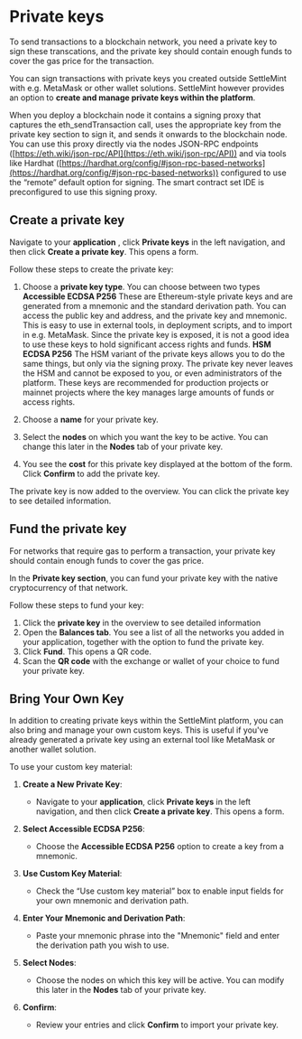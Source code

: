 # Private keys

To send transactions to a blockchain network, you need a private key to sign these transcations, and the private key should contain enough funds to cover the gas price for the transaction.

You can sign transactions with private keys you created outside SettleMint with e.g. MetaMask or other wallet solutions. SettleMint however provides an option to **create and manage private keys within the platform**.

When you deploy a blockchain node it contains a signing proxy that captures the eth_sendTransaction call, uses the appropriate key from the private key section to sign it, and sends it onwards to the blockchain node. You can use this proxy directly via the nodes JSON-RPC endpoints ([https://eth.wiki/json-rpc/API](https://eth.wiki/json-rpc/API)) and via tools like Hardhat ([https://hardhat.org/config/#json-rpc-based-networks](https://hardhat.org/config/#json-rpc-based-networks)) configured to use the “remote” default option for signing. The smart contract set IDE is preconfigured to use this signing proxy.

## Create a private key

Navigate to your **application** , click **Private keys** in the left navigation, and then click **Create a private key**. This opens a form.

Follow these steps to create the private key:

1. Choose a **private key type**. You can choose between two types
   **Accessible ECDSA P256**
   These are Ethereum-style private keys and are generated from a mnemonic and the standard derivation path. You can access the public key and address, and the private key and mnemonic. This is easy to use in external tools, in deployment scripts, and to import in e.g. MetaMask. Since the private key is exposed, it is not a good idea to use these keys to hold significant access rights and funds.
   **HSM ECDSA P256**
   The HSM variant of the private keys allows you to do the same things, but only via the signing proxy. The private key never leaves the HSM and cannot be exposed to you, or even administrators of the platform. These keys are recommended for production projects or mainnet projects where the key manages large amounts of funds or access rights.

2. Choose a **name** for your private key.
3. Select the **nodes** on which you want the key to be active. You can change this later in the **Nodes** tab of your private key.
4. You see the **cost** for this private key displayed at the bottom of the form. Click **Confirm** to add the private key.

The private key is now added to the overview. You can click the private key to see detailed information.

## Fund the private key

For networks that require gas to perform a transaction, your private key should contain enough funds to cover the gas price.

In the **Private key section**, you can fund your private key with the native cryptocurrency of that network.

Follow these steps to fund your key:

1. Click the **private key** in the overview to see detailed information
2. Open the **Balances tab**. You see a list of all the networks you added in your application, together with the option to fund the private key.
3. Click **Fund**. This opens a QR code.
4. Scan the **QR code** with the exchange or wallet of your choice to fund your private key.

## Bring Your Own Key

In addition to creating private keys within the SettleMint platform, you can also bring and manage your own custom keys. This is useful if you've already generated a private key using an external tool like MetaMask or another wallet solution.

To use your custom key material:

1. **Create a New Private Key**:

   - Navigate to your **application**, click **Private keys** in the left navigation, and then click **Create a private key**. This opens a form.

2. **Select Accessible ECDSA P256**:

   - Choose the **Accessible ECDSA P256** option to create a key from a mnemonic.

3. **Use Custom Key Material**:

   - Check the “Use custom key material” box to enable input fields for your own mnemonic and derivation path.

4. **Enter Your Mnemonic and Derivation Path**:

   - Paste your mnemonic phrase into the "Mnemonic" field and enter the derivation path you wish to use.

5. **Select Nodes**:

   - Choose the nodes on which this key will be active. You can modify this later in the **Nodes** tab of your private key.

6. **Confirm**:
   - Review your entries and click **Confirm** to import your private key.
